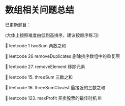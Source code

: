 # 数组相关问题总结

已更新题目：

(大体上按照难度由低到高排序，建议按顺序练习)

:beer: leetcode 1 twoSum 两数之和

:beer: leetcode 26 removeDuplicates 删除排序数组中的重复项

:beer: leetcode 27. removeElement 移除元素

:beer: leetcode 15. threeSum 三数之和

:beer: leetcode 16. threeSumClosest 最接近的三数之和

:beer: leetcode 123. maxProfit 买卖股票的最佳时机 III
